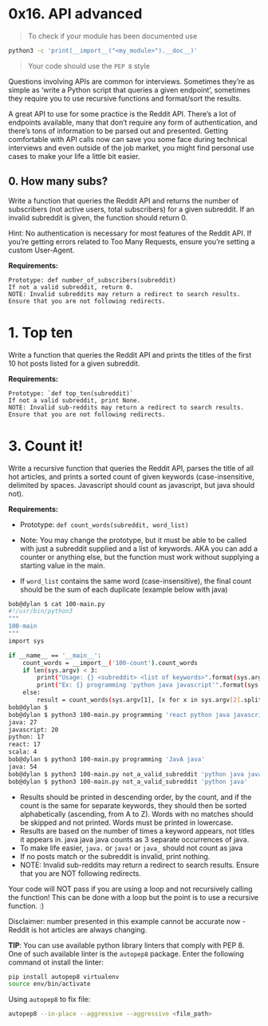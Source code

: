 # 0x16. API advanced

> To check if your module has been documented use 

```bash
python3 -c 'print(__import__("<my_module>").__doc__)'
```

> Your code should use the `PEP 8` style

Questions involving APIs are common for interviews. Sometimes they’re as simple as ‘write a Python script that queries a given endpoint’, sometimes they require you to use recursive functions and format/sort the results.

A great API to use for some practice is the Reddit API. There’s a lot of endpoints available, many that don’t require any form of authentication, and there’s tons of information to be parsed out and presented. Getting comfortable with API calls now can save you some face during technical interviews and even outside of the job market, you might find personal use cases to make your life a little bit easier.

## 0. How many subs?

Write a function that queries the Reddit API and returns the number of subscribers (not active users, total subscribers) for a given subreddit. If an invalid subreddit is given, the function should return 0.

Hint: No authentication is necessary for most features of the Reddit API. If you’re getting errors related to Too Many Requests, ensure you’re setting a custom User-Agent.

**Requirements:**

    Prototype: def number_of_subscribers(subreddit)
    If not a valid subreddit, return 0.
    NOTE: Invalid subreddits may return a redirect to search results. Ensure that you are not following redirects.

# 1. Top ten

Write a function that queries the Reddit API and prints the titles of the first 10 hot posts listed for a given subreddit.

**Requirements:**

    Prototype: `def top_ten(subreddit)`
    If not a valid subreddit, print None.
    NOTE: Invalid sub-reddits may return a redirect to search results. Ensure that you are not following redirects.

# 3. Count it!

Write a recursive function that queries the Reddit API, parses the title of all hot articles, and prints a sorted count of given keywords (case-insensitive, delimited by spaces. Javascript should count as javascript, but java should not).

**Requirements:**

- Prototype: `def count_words(subreddit, word_list)`

- Note: You may change the prototype, but it must be able to be called with just a subreddit supplied and a list of keywords. AKA you can add a counter or anything else, but the function must work without supplying a starting value in the main.

- If `word_list` contains the same word (case-insensitive), the final count should be the sum of each duplicate (example below with java)

```bash
bob@dylan $ cat 100-main.py 
#!/usr/bin/python3
"""
100-main
"""
import sys

if __name__ == '__main__':
    count_words = __import__('100-count').count_words
    if len(sys.argv) < 3:
        print("Usage: {} <subreddit> <list of keywords>".format(sys.argv[0]))
        print("Ex: {} programming 'python java javascript'".format(sys.argv[0]))
    else:
        result = count_words(sys.argv[1], [x for x in sys.argv[2].split()])
bob@dylan $             
bob@dylan $ python3 100-main.py programming 'react python java javascript scala no_results_for_this_one'
java: 27
javascript: 20
python: 17
react: 17
scala: 4
bob@dylan $ python3 100-main.py programming 'JavA java'
java: 54
bob@dylan $ python3 100-main.py not_a_valid_subreddit 'python java javascript scala no_results_for_this_one'
bob@dylan $ python3 100-main.py not_a_valid_subreddit 'python java'
```

- Results should be printed in descending order, by the count, and if the count is the same for separate keywords, they should then be sorted alphabetically (ascending, from A to Z). Words with no matches should be skipped and not printed. Words must be printed in lowercase.
- Results are based on the number of times a keyword appears, not titles it appears in. java java java counts as 3 separate occurrences of java.
- To make life easier, `java.` or `java!` or `java_` should not count as java
- If no posts match or the subreddit is invalid, print nothing.
- NOTE: Invalid sub-reddits may return a redirect to search results. Ensure that you are NOT following redirects.

Your code will NOT pass if you are using a loop and not recursively calling the function! This can be done with a loop but the point is to use a recursive function. :)

Disclaimer: number presented in this example cannot be accurate now - Reddit is hot articles are always changing.


**TIP**:
You can use available python library linters that comply with PEP 8. One of such available linter is the `autopep8` package. Enter the following command ot install the linter:

```bash
pip install autopep8 virtualenv
source env/bin/activate
```

Using `autopep8` to fix file:

```bash
autopep8 --in-place --aggressive --aggressive <file_path>
```